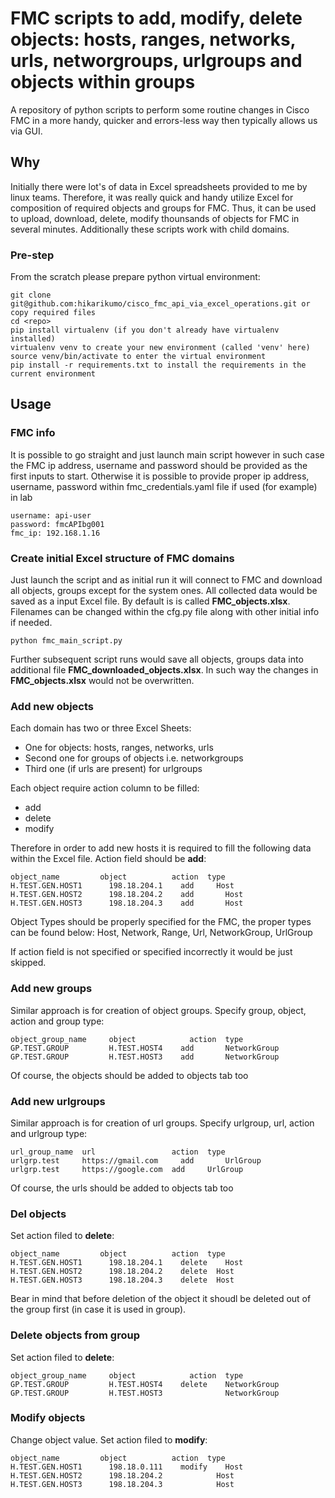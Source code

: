 # **FMC scripts to add, modify, delete objects: hosts, ranges, networks, urls, networgroups, urlgroups and objects within groups**

A repository of python scripts to perform some routine changes in Cisco FMC in a more handy, quicker and errors-less way then typically allows  us via GUI.

## Why

Initially there were lot's of data in Excel spreadsheets provided to me by linux teams. Therefore, it was really quick and handy utilize Excel for composition of required objects and groups for FMC. Thus, it can be used to upload, download, delete, modify thounsands of objects for FMC in several minutes.
Additionally these scripts work with child domains. 

### Pre-step

From the scratch please prepare python virtual environment:

```
git clone git@github.com:hikarikumo/cisco_fmc_api_via_excel_operations.git or copy required files
cd <repo>
pip install virtualenv (if you don't already have virtualenv installed)
virtualenv venv to create your new environment (called 'venv' here)
source venv/bin/activate to enter the virtual environment
pip install -r requirements.txt to install the requirements in the current environment
```

## Usage

### FMC info

It is possible to go straight and just launch main script however in such case the FMC ip address, username and password should be provided as the first inputs to start.
Otherwise it is possible to provide proper ip address, username, password within fmc_credentials.yaml file if used (for example) in lab

```---
username: api-user
password: fmcAPIbg001
fmc_ip: 192.168.1.16
```

### Create initial Excel structure of FMC domains

Just launch the script and as initial run it will connect to FMC and download all objects, groups except for the system ones.
All collected data would be saved as a input Excel file.
By default is is called **FMC_objects.xlsx**.
Filenames can be changed within the cfg.py file along with other initial info if needed.

```Launch
python fmc_main_script.py
```

Further subsequent script runs would save all objects, groups data into additional file **FMC_downloaded_objects.xlsx**.
In such way the changes in **FMC_objects.xlsx** would not be overwritten.

### Add new objects

Each domain has two or three Excel Sheets:

* One for objects: hosts, ranges, networks, urls
* Second one for groups of objects i.e. networkgroups
* Third one (if urls are present) for urlgroups

Each object require action column to be filled:

* add
* delete
* modify

Therefore in order to add new hosts it is required to fill the following data within the Excel file. Action field should be **add**:

```
object_name         object	        action	type
H.TEST.GEN.HOST1	  198.18.204.1	  add 	  Host
H.TEST.GEN.HOST2	  198.18.204.2	  add	    Host
H.TEST.GEN.HOST3	  198.18.204.3	  add	    Host
```

Object Types should be properly specified for the FMC, the proper types can be found below:
Host, Network, Range, Url, NetworkGroup, UrlGroup

If action field is not specified or specified incorrectly it would be just skipped.

### Add new groups

Similar approach is for creation of object groups. Specify group, object, action and group type:

```
object_group_name	  object	        action	type
GP.TEST.GROUP   	  H.TEST.HOST4	  add	    NetworkGroup
GP.TEST.GROUP   	  H.TEST.HOST3	  add	    NetworkGroup
```

Of course, the objects should be added to objects tab too

### Add new urlgroups

Similar approach is for creation of url groups. Specify urlgroup, url, action and urlgroup type:

```
url_group_name	url	                action	type
urlgrp.test	    https://gmail.com	  add	    UrlGroup
urlgrp.test	    https://google.com	add	    UrlGroup
```

Of course, the urls should be added to objects tab too

### Del objects

Set action filed to **delete**:

```
object_name	        object	        action	type
H.TEST.GEN.HOST1	  198.18.204.1	  delete 	Host
H.TEST.GEN.HOST2	  198.18.204.2	  delete  Host
H.TEST.GEN.HOST3	  198.18.204.3	  delete  Host
```

Bear in mind that before deletion of the object it shoudl be deleted out of the group first (in case it is used in group).

### Delete objects from group

Set action filed to **delete**:

```
object_group_name	  object	        action	type
GP.TEST.GROUP   	  H.TEST.HOST4	  delete	NetworkGroup
GP.TEST.GROUP   	  H.TEST.HOST3		        NetworkGroup
```

### Modify objects

Change object value. Set action filed to **modify**:

```
object_name	        object	        action	type
H.TEST.GEN.HOST1	  198.18.0.111	  modify 	Host
H.TEST.GEN.HOST2	  198.18.204.2	          Host
H.TEST.GEN.HOST3	  198.18.204.3	          Host
```
